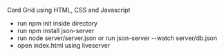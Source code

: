 Card Grid using HTML, CSS and Javascript

- run npm init inside directory 
- run npm install json-server
- run node server/server.json or run json-server --watch server/db.json
- open index.html using liveserver
